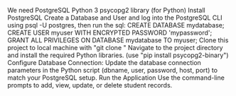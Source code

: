 We need  PostgreSQL Python 3 psycopg2 library (for Python)
Install PostgreSQL 
Create a Database and User and log into the PostgreSQL CLI using psql -U postgres, then run the sql:
CREATE DATABASE mydatabase;
CREATE USER myuser WITH ENCRYPTED PASSWORD 'mypassword';
GRANT ALL PRIVILEGES ON DATABASE mydatabase TO myuser;
Clone this project to local machine with "git clone <repository-url>"
Navigate to the project directory and install the required Python libraries. (use "pip install psycopg2-binary")
Configure Database Connection: Update the database connection parameters in the Python script (dbname, user, password, host, port) to match your PostgreSQL setup.
Run the Application
Use the command-line prompts to add, view, update, or delete student records.
